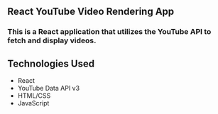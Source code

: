 ## React YouTube Video Rendering App
### This is a React application that utilizes the YouTube API to fetch and display videos.
## Technologies Used
* React
* YouTube Data API v3
* HTML/CSS
* JavaScript